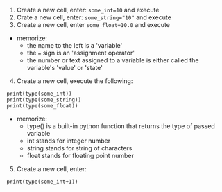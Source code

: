 1. Create a new cell, enter: `some_int=10` and execute
2. Crate a new cell, enter: `some_string="10"` and execute
3. Create a new cell, enter `some_float=10.0` and execute
* memorize:
    * the name to the left is a 'variable'
    * the `=` sign is an 'assignment operator'
    * the number or text assigned to a variable is either called the variable's 'value' or 'state'
4. Create a new cell, execute the following:
```
print(type(some_int))
print(type(some_string))
print(type(some_float))
```
* memorize:
  * type() is a built-in python function that returns the type of passed variable
  * int stands for integer number
  * string stands for string of characters
  * float stands for floating point number
5. Create a new cell, enter:
```
print(type(some_int+1))
```


